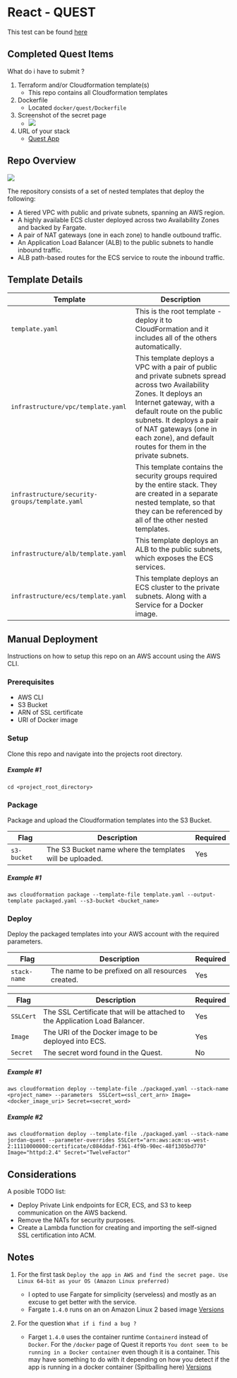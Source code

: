 # React - QUEST

This test can be found [here](https://github.com/rearc/quest)

## Completed Quest Items

What do i have to submit ?
1. Terraform and/or Cloudformation template(s)
	- This repo contains all Cloudformation templates
2. Dockerfile
	- Located `docker/quest/Dockerfile`
3. Screenshot of the secret page
    - ![](https://user-images.githubusercontent.com/7052925/114751663-a9486c00-9d12-11eb-864e-60c990f7cc59.png)
4. URL of your stack
	- [Quest App](https://jordan-quest-alb-2119162710.us-west-2.elb.amazonaws.com/)

## Repo Overview

![](https://user-images.githubusercontent.com/7052925/114756938-7c975300-9d18-11eb-8284-628b63e4aaeb.png)

The repository consists of a set of nested templates that deploy the following:

- A tiered VPC with public and private subnets, spanning an AWS region.
- A highly available ECS cluster deployed across two Availability Zones and backed by Fargate.
- A pair of NAT gateways (one in each zone) to handle outbound traffic.
- An Application Load Balancer (ALB) to the public subnets to handle inbound traffic.
- ALB path-based routes for the ECS service to route the inbound traffic.
## Template Details

| Template  | Description                    |
| ------------- | ------------------------------ |
| `template.yaml`      | This is the root template - deploy it to CloudFormation and it includes all of the others automatically.       |
| `infrastructure/vpc/template.yaml`   | This template deploys a VPC with a pair of public and private subnets spread across two Availability Zones. It deploys an Internet gateway, with a default route on the public subnets. It deploys a pair of NAT gateways (one in each zone), and default routes for them in the private subnets.     |
| `infrastructure/security-groups/template.yaml`      | This template contains the security groups required by the entire stack. They are created in a separate nested template, so that they can be referenced by all of the other nested templates.      |
| `infrastructure/alb/template.yaml`   | This template deploys an ALB to the public subnets, which exposes the ECS services.   |
| `infrastructure/ecs/template.yaml`   | This template deploys an ECS cluster to the private subnets. Along with a Service for a Docker image.   |

## Manual Deployment

Instructions on how to setup this repo on an AWS account using the AWS CLI.

### Prerequisites

- AWS CLI
- S3 Bucket
- ARN of SSL certificate
- URI of Docker image

### Setup

Clone this repo and navigate into the projects root directory.

##### Example #1

`cd <project_root_directory>`

### Package

Package and upload the Cloudformation templates into the S3 Bucket.

| Flag | Description | Required |
| ------------- | ------------------------------ | ------------- |
| `s3-bucket` | The S3 Bucket name where the templates will be uploaded. | Yes |

##### Example #1

`aws cloudformation package --template-file template.yaml --output-template packaged.yaml --s3-bucket <bucket_name>`

### Deploy

Deploy the packaged templates into your AWS account with the required parameters.

| Flag | Description | Required |
| ------------- | ------------------------------ | ------------- |
| `stack-name` | The name to be prefixed on all resources created.       | Yes |

| Flag | Description | Required |
| ------------- | ------------------------------ | ------------- |
| `SSLCert` | The SSL Certificate that will be attached to the Application Load Balancer. | Yes |
| `Image` | The URI of the Docker image to be deployed into ECS. | Yes |
| `Secret` | The secret word found in the Quest. | No |

##### Example #1

`aws cloudformation deploy --template-file ./packaged.yaml --stack-name <project_name> --parameters  SSLCert=<ssl_cert_arn> Image=<docker_image_uri> Secret=<secret_word>`

##### Example #2

`aws cloudformation deploy --template-file ./packaged.yaml --stack-name jordan-quest --parameter-overrides SSLCert="arn:aws:acm:us-west-2:11110000000:certificate/c084ddaf-f361-4f9b-90ec-48f1305bd770" Image="httpd:2.4" Secret="TwelveFactor"`

## Considerations

A posible TODO list:

- Deploy Private Link endpoints for ECR, ECS, and S3 to keep communication on the AWS backend.
- Remove the NATs for security purposes.
- Create a Lambda function for creating and importing the self-signed SSL certification into ACM. 

## Notes

1. For the first task `Deploy the app in AWS and find the secret page. Use Linux 64-bit as your OS (Amazon Linux preferred)`
    - I opted to use Fargate for simplicity (serveless) and mostly as an excuse to get better with the service.
    - Fargate `1.4.0` runs on an on Amazon Linux 2 based image [Versions](https://docs.aws.amazon.com/AmazonECS/latest/developerguide/platform_versions.html#available_pv)

2. For the question `What if i find a bug ?`
    - Farget `1.4.0` uses the container runtime `Containerd` instead of `Docker`. For the `/docker` page of Quest it reports `You dont seem to be running in a Docker container` even though it is a container. This may have something to do with it depending on how you detect if the app is running in a docker container (Spitballing here) [Versions](https://docs.aws.amazon.com/AmazonECS/latest/developerguide/platform_versions.html#available_pv)

